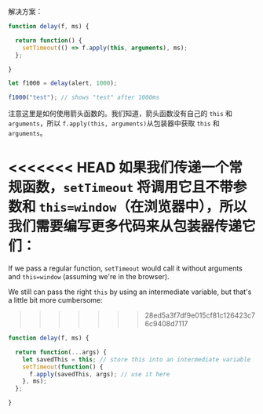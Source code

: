 解决方案：

```js run demo
function delay(f, ms) {

  return function() {
    setTimeout(() => f.apply(this, arguments), ms);
  };

}

let f1000 = delay(alert, 1000);

f1000("test"); // shows "test" after 1000ms
```

注意这里是如何使用箭头函数的。我们知道，箭头函数没有自己的 `this` 和 `arguments`，所以 `f.apply(this, arguments)`从包装器中获取 `this` 和 `arguments`。

<<<<<<< HEAD
如果我们传递一个常规函数，`setTimeout` 将调用它且不带参数和 `this=window`（在浏览器中），所以我们需要编写更多代码来从包装器传递它们：
=======
If we pass a regular function, `setTimeout` would call it without arguments and `this=window` (assuming we're in the browser).

We still can pass the right `this` by using an intermediate variable, but that's a little bit more cumbersome:
>>>>>>> 28ed5a3f7df9e015cf81c126423c76c9408d7117

```js
function delay(f, ms) {

  return function(...args) {
    let savedThis = this; // store this into an intermediate variable
    setTimeout(function() {
      f.apply(savedThis, args); // use it here
    }, ms);
  };

}
```
